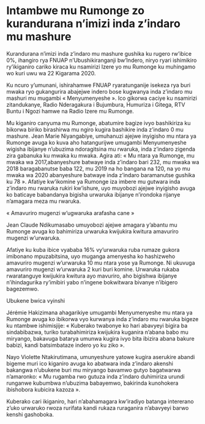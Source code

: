 # Intambwe mu Rumonge zo kurandurana n’imizi inda z’indaro mu mashure

Kurandurana n’imizi inda z’indaro mu mashure gushika ku rugero rw’ibice 0%, ihangiro rya FNUAP n’Ubushikiranganji bw’Indero, niryo ryari ishimikiro ry’ikiganiro cariko kiraca ku nsamirizi Izere yo mu Rumonge ku muhingamo wo kuri uwu wa 22 Kigarama 2020.

Ku ncuro y’umunani, ishirahamwe FNUAP ryaratunganije isekeza rya buri mwaka ryo gukangurira abajejwe indero bose kugwanya inda z’indaro mu mashuri mu mugambi « Menyumenyeshe ». Ico gikorwa caciye ku nsamirizi zitandukanye, Radio Nderagakura i Bujumbura, Humuriza i Gitega, RTV Buntu i Ngozi hamwe na Radio Izere mu Rumonge.

Mu kiganiro canyuma mu Rumonge, abatumire bagize ivyo bashikiriza ku bikorwa biriko birashirwa mu ngiro kugira bashikire inda z’indaro 0 mu mashure.
Jean Marie Niyangabiye, umuhanuzi ajejwe inyigisho mu ntara ya Rumonge avuga ko kuva aho hatangurijwe umugambi Menyumenyeshe wigisha ibijanye n’ubuzima ndoragitsina mu rwaruka, inda z’indaro zigenda zira gabanuka ku mwaka ku mwaka. Agira ati: « Mu ntara ya Rumonge, mu mwaka wa 2017,abanyeshure batwaye inda z’indaro bari 232, mu mwaka wa 2018 baragabanutse baba 122, mu 2019 na ho bangana na 120, na yo mu mwaka wa 2020 abanyeshure batwaye inda z’indaro baramanutse gushika ku 78 ».
Afatiye kw’ikomine ya Rumonge iza imbere mu gutwara inda z’indaro mu rwaruka rukiri kw’ishure, uyo muyobozi ajejwe inyigisho avuga ko baticaye babandanya bigisha urwaruka ibijanye n’irondoka rijanye n’amagara meza mu rwaruka.

« Amavuriro mugenzi w’ugwaruka arafasha cane »

Jean Claude Ndikumasabo umuyobozi ajejwe amagara y’abantu mu Rumonge avuga ko bahimiriza urwaruka kwijukira kwitura amavuriro mugenzi w’urwaruka.

Afatiye ku kuba ibice vyababa 16% vy’urwaruka ruba rumaze gukora imibonano mpuzabitsina, uyo muganga amenyesha ko hashizweho amavuriro mugenzi w’urwaruka 10 mu ntara yose ya Rumonge. Ni ukuvuga amavuriro mugenzi w’urwaruka 2 kuri buri komine.
Urwaruka rukaba rwaratanguye kwijukira kwitura ayo mavuriro, aho bigishwa ibijanye n’ihindagurika ry’imibiri yabo n’ingene bokwitwara bivanye n’ibigero bagezemwo.

Ubukene bwica vyinshi

Jérémie Hakizimana ahagarikiye umugambi Menyumenyeshe mu ntara ya Rumonge avuga ko ibikorwa vyo kurwanya inda z’indaro mu rwaruka bigeze ku ntambwe ishimisjije: « Kuberako twabonye ko hari abavyeyi bigira ba sindabibazwa, turiko turabahimiriza kwijukira kuganira n’abana babo mu miryango, bakavuga batarya umunwa kugira ivyo bita ibizira abana bakure babizi, kandi batsimbataze indero yo ku ziko ».

Nayo Violette Ntakirutimana, umunyeshure yatowe kugira aserukire abandi bigeme muri ico kiganiro avuga ko abatwara inda z’indaro akenshi bakangwa n’ubukene buri mu miryango bavamwo gutyo bagatwarwa n’amaronko: « Mu rugamba rwo gutuza inda z’indaro duhimiriza urundi runganwe kubumbwa n’ubuzima babayemwo, bakirinda kunohokera ibishobora kubicira kazoza ».

Kuberako cari ikiganiro, hari n’abahamagara kw’iradiyo batanga intererano z’uko urwaruko rwoza rurifata kandi rukaza ruraganira n’abavyeyi barwo kenshi gashoboka.